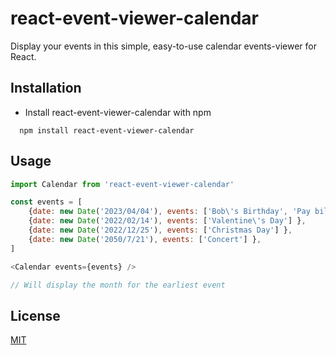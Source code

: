 # react-event-viewer-calendar

Display your events in this simple, easy-to-use calendar events-viewer for React.

## Installation

* Install react-event-viewer-calendar with npm

```cli
  npm install react-event-viewer-calendar
```
## Usage

```js
import Calendar from 'react-event-viewer-calendar'

const events = [
    {date: new Date('2023/04/04'), events: ['Bob\'s Birthday', 'Pay bills'] },
    {date: new Date('2022/02/14'), events: ['Valentine\'s Day'] },
    {date: new Date('2022/12/25'), events: ['Christmas Day'] },
    {date: new Date('2050/7/21'), events: ['Concert'] },
]

<Calendar events={events} />

// Will display the month for the earliest event

```


## License

[MIT](https://raw.githubusercontent.com/jpagtama/react-event-viewer-calendar/master/license)